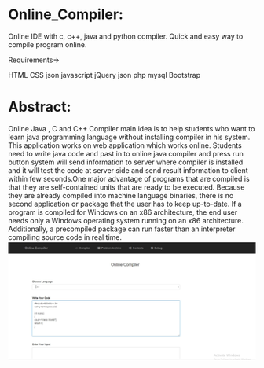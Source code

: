 # Online_Compiler:
Online IDE with c, c++, java and python compiler. Quick and easy way to compile  program online.

Requirements=>

HTML
CSS
json
javascript
jQuery
json
php
mysql
Bootstrap


<h1>Abstract:</h1>
Online Java , C and C++ Compiler main idea is to help students who want to learn java programming language without installing compiler in his system. This application works on web application which works online. Students need to write java code and past in to online java compiler and press run button system will send  information to server where compiler is installed and it will test the code at server side and send result information to client within few seconds.One major advantage of programs that are compiled is that they are self-contained  units that are ready to be executed. Because they are already compiled into  machine language binaries, there is no second application or package that the user
has to keep up-to-date. If a program is compiled for Windows on an x86 architecture, the end user needs only a Windows operating system running on an  x86 architecture. Additionally, a precompiled package can run faster than an  interpreter compiling source code in real time.

<br/>
<img src="compilers.JPG" alt="compiler">

